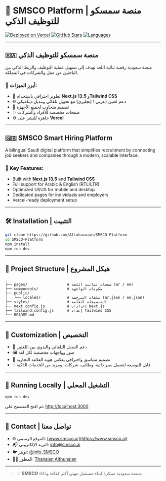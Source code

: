 # 🚀 SMSCO Platform | منصة سمسكو للتوظيف الذكي

[![Deployed on Vercel](https://img.shields.io/badge/deployed%20on-vercel-000?style=for-the-badge&logo=vercel)](https://vercel.com/thanaian)
[![GitHub Stars](https://img.shields.io/github/stars/Altahanaian/SMSCO-Platform?style=for-the-badge)](https://github.com/Altahanaian/SMSCO-Platform)
[![Languages](https://img.shields.io/github/languages/count/Altahanaian/SMSCO-Platform?style=for-the-badge)](https://github.com/Altahanaian/SMSCO-Platform)

---

## 🇸🇦 منصة سمسكو للتوظيف الذكي

منصة سعودية رقمية ثنائية اللغة تهدف إلى تسهيل عملية التوظيف والربط الذكي بين الباحثين عن عمل والشركات في المملكة.

### 💼 أبرز الميزات:

- 🧠 تطوير احترافي باستخدام **Next.js 13.5** و**Tailwind CSS**
- 🌐 دعم لغتين (عربي / إنجليزي) مع تحويل تلقائي وتبديل ديناميكي
- 📱 تصميم متجاوب لجميع الأجهزة
- ✨ صفحات مخصصة للأفراد والشركات
- ⚙️ جاهزة للنشر على **Vercel**

---

## 🇬🇧 SMSCO Smart Hiring Platform

A bilingual Saudi digital platform that simplifies recruitment by connecting job seekers and companies through a modern, scalable interface.

### 🌟 Key Features:

- Built with **Next.js 13.5** and **Tailwind CSS**
- Full support for Arabic & English (RTL/LTR)
- Optimized UI/UX for mobile and desktop
- Dedicated pages for individuals and employers
- Vercel-ready deployment setup

---

## 🛠️ Installation | التثبيت

```bash
git clone https://github.com/Altahanaian/SMSCO-Platform
cd SMSCO-Platform
npm install
npm run dev
```

---

## 📁 Project Structure | هيكل المشروع

```
.
├── pages/                  # صفحات ثنائية اللغة (ar / en)
├── components/             # مكونات الواجهة
├── public/
│   └── locales/            # ملفات الترجمة (ar.json / en.json)
├── styles/                 # التنسيقات العامة
├── next.config.js          # إعدادات Next.js
├── tailwind.config.js      # إعداد Tailwind CSS
└── README.md
```

---

## 🧩 Customization | التخصيص

- 🔄 دعم التبديل التلقائي واليدوي بين اللغتين
- 🖼️ صور وواجهات مخصصة لكل لغة
- 🧠 تصميم متناسق واحترافي يعكس هوية العلامة التجارية
- 💡 قابل للتوسعة لتشمل سير ذاتية، وظائف، شركات، ومزيد من الخدمات الذكية

---

## 🚀 Running Locally | التشغيل المحلي

```bash
npm run dev
```

ثم افتح المتصفح على: [http://localhost:3000](http://localhost:3000)

---

## 📧 Contact | تواصل معنا

- 🌐 الموقع الرسمي: [www.smsco.ai](https://www.smsco.ai)
- 📬 البريد الإلكتروني: info@smsco.ai
- 🐦 تويتر: [@Info_SMSCO](https://twitter.com/Info_SMSCO)
- 👨‍💻 المطور: [Thanaian Althunaian](https://github.com/Altahanaian)

---

> 💡 **SMSCO** منصة سعودية مبتكرة لبناء مستقبل مهني أكثر كفاءة وذكاء.

